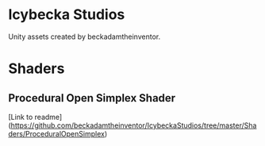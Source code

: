 
# Icybecka Studios

Unity assets created by beckadamtheinventor.

# Shaders

## Procedural Open Simplex Shader

[Link to readme] (https://github.com/beckadamtheinventor/IcybeckaStudios/tree/master/Shaders/ProceduralOpenSimplex)


